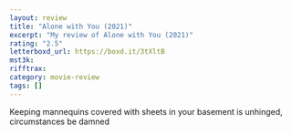 ```yaml
---
layout: review
title: "Alone with You (2021)"
excerpt: "My review of Alone with You (2021)"
rating: "2.5"
letterboxd_url: https://boxd.it/3tXltB
mst3k:
rifftrax:
category: movie-review
tags: []
---
```


Keeping mannequins covered with sheets in your basement is unhinged, circumstances be damned
